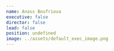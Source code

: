 ```yaml
---
name: Anass Boufrioua
executive: false
director: false
lead: false
position: undefined
image: ../assets/default_exec_image.png
---
```

